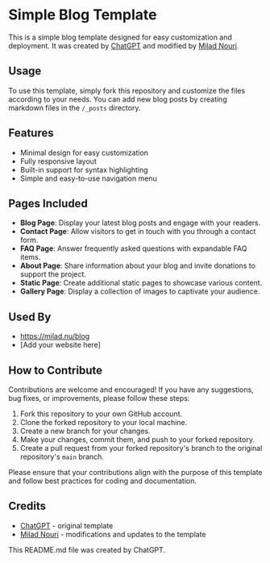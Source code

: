 <!-- README.md file written by ChatGPT. -->
# Simple Blog Template

This is a simple blog template designed for easy customization and deployment. It was created by [ChatGPT](https://openai.com/) and modified by [Milad Nouri](https://github.com/miladnouri).

## Usage

To use this template, simply fork this repository and customize the files according to your needs. You can add new blog posts by creating markdown files in the `/_posts` directory.

## Features

- Minimal design for easy customization
- Fully responsive layout
- Built-in support for syntax highlighting
- Simple and easy-to-use navigation menu

## Pages Included

- **Blog Page**: Display your latest blog posts and engage with your readers.
- **Contact Page**: Allow visitors to get in touch with you through a contact form.
- **FAQ Page**: Answer frequently asked questions with expandable FAQ items.
- **About Page**: Share information about your blog and invite donations to support the project.
- **Static Page**: Create additional static pages to showcase various content.
- **Gallery Page**: Display a collection of images to captivate your audience.

## Used By

- https://milad.nu/blog
- [Add your website here]

## How to Contribute

Contributions are welcome and encouraged! If you have any suggestions, bug fixes, or improvements, please follow these steps:

1. Fork this repository to your own GitHub account.
2. Clone the forked repository to your local machine.
3. Create a new branch for your changes.
4. Make your changes, commit them, and push to your forked repository.
5. Create a pull request from your forked repository's branch to the original repository's `main` branch.

Please ensure that your contributions align with the purpose of this template and follow best practices for coding and documentation.

## Credits

- [ChatGPT](https://openai.com/) - original template
- [Milad Nouri](https://github.com/miladnouri) - modifications and updates to the template

This README.md file was created by ChatGPT.


